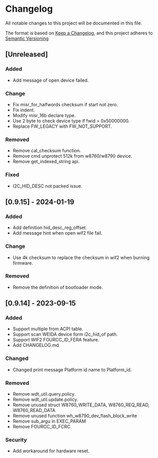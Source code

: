 # Changelog
All notable changes to this project will be documented in this file.

The format is based on [Keep a Changelog](https://keepachangelog.com/en/1.0.0/),
and this project adheres to [Semantic Versioning](https://semver.org/spec/v2.0.0.html)

## [Unreleased]

### Added
- Add message of open device failed.

### Change
- Fix misr_for_halfwords checksum if start not zero.
- Fix indent.
- Modify misr_16b declare type.
- Use 2 byte to check device type if fwid > 0x50000000.
- Replace FW_LEGACY with FW_NOT_SUPPORT.


### Removed
- Remove cal_checksum function.
- Remove cmd unprotect 512k from w8760/w8790 device.
- Remove get_indexed_string api.

### Fixed
- I2C_HID_DESC not packed issue.


## [0.9.15] - 2024-01-19
### Added
- Add definition hid_desc_reg_offset.
- Add message hint when open wif2 file fail.
### Change
- Use 4k checksum to replace the checksum in wif2 when burning firmware.
### Removed
- Remove the definition of bootloader mode.


## [0.9.14] - 2023-09-15
### Added
- Support multiple from ACPI table.
- Support scan WEIDA device form i2c_hid_of path.
- Support WIF2 FOURCC_ID_FERA feature.
- Add CHANGELOG.md
### Changed 
- Changed print message Platform id name to  Platform_id. 

### Removed 
- Remove wdt_util.query.policy.
- Remove wdt_util.update.policy.
- Remove  unused struct W8760_WRITE_DATA,  W8760_REQ_READ, W8760_READ_DATA
- Remove  unused function wh_w8790_dev_flash_block_write
- Remove  sub_argu in EXEC_PARAM
- Remove  FOURCC_ID_FCRC
### Security
- Add workaround for hardware reset.


